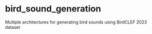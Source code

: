 # bird_sound_generation
Multiple architectures for generating bird sounds using BirdCLEF 2023 dataset

